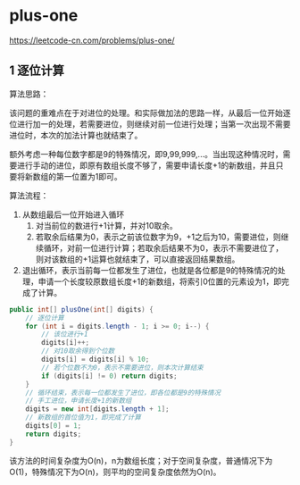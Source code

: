 # plus-one

https://leetcode-cn.com/problems/plus-one/

## 1 逐位计算

算法思路：

该问题的重难点在于对进位的处理。和实际做加法的思路一样，从最后一位开始逐位进行加一的处理，若需要进位，则继续对前一位进行处理；当第一次出现不需要进位时，本次的加法计算也就结束了。

额外考虑一种每位数字都是9的特殊情况，即9,99,999,...。当出现这种情况时，需要进行手动的进位，即原有数组长度不够了，需要申请长度+1的新数组，并且只要将新数组的第一位置为1即可。

算法流程：

1. 从数组最后一位开始进入循环
   1. 对当前位的数进行+1计算，并对10取余。
   2. 若取余后结果为0，表示之前该位数字为9，+1之后为10，需要进位，则继续循环，对前一位进行计算；若取余后结果不为0，表示不需要进位了，则对该数组的+1运算也就结束了，可以直接返回结果数组。
3. 退出循环，表示当前每一位都发生了进位，也就是各位都是9的特殊情况的处理，申请一个长度较原数组长度+1的新数组，将索引0位置的元素设为1，即完成了计算。

```java
public int[] plusOne(int[] digits) {
    // 逐位计算
    for (int i = digits.length - 1; i >= 0; i--) {
        // 该位进行+1
        digits[i]++;
        // 对10取余得到个位数
        digits[i] = digits[i] % 10;
        // 若个位数不为0，表示不需要进位，则本次计算结束
        if (digits[i] != 0) return digits;
    }
    // 循环结束，表示每一位都发生了进位，即各位都是9的特殊情况
    // 手工进位，申请长度+1的新数组
    digits = new int[digits.length + 1];
    // 新数组的首位值为1，即完成了计算
    digits[0] = 1;
    return digits;
}
```

该方法的时间复杂度为O(n)，n为数组长度；对于空间复杂度，普通情况下为O(1)，特殊情况下为O(n)，则平均的空间复杂度依然为O(n)。